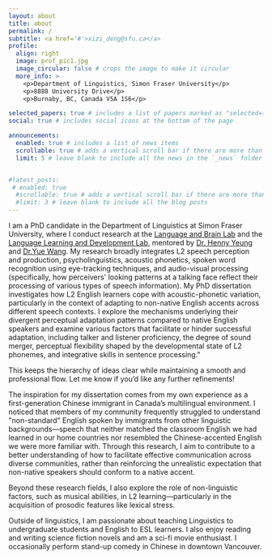 ```yaml
---
layout: about
title: about
permalink: /
subtitle: <a href='#'>xizi_deng@sfu.ca</a> 
profile:
  align: right
  image: prof_pic1.jpg
  image_circular: false # crops the image to make it circular
  more_info: >
    <p>Department of Linguistics, Simon Fraser University</p>
    <p>8888 University Drive</p>
    <p>Burnaby, BC, Canada V5A 1S6</p>

selected_papers: true # includes a list of papers marked as "selected={true}"
social: true # includes social icons at the bottom of the page

announcements:
  enabled: true # includes a list of news items
  scrollable: true # adds a vertical scroll bar if there are more than 3 news items
  limit: 5 # leave blank to include all the news in the `_news` folder


#latest_posts:
 # enabled: true
  #scrollable: true # adds a vertical scroll bar if there are more than 3 new posts items
  #limit: 3 # leave blank to include all the blog posts
---
```


I am a PhD candidate in the Department of Linguistics at Simon Fraser University, where I conduct research at the [Language and Brain Lab](https://www.sfu.ca/lablab.html) and the [Language Learning and Development Lab](https://www.sfu.ca/langdev.html), mentored by [Dr. Henny Yeung](https://www.sfu.ca/linguistics/about/people/faculty/yeung.html) and [Dr.Yue Wang](https://www.sfu.ca/people/yuew.html). My research broadly integrates L2 speech perception and production, psycholinguistics, acoustic phonetics, spoken word recognition using eye-tracking techniques, and audio-visual processing (specifically, how perceivers' looking patterns at a talking face reflect their processing of various types of speech information). My PhD dissertation investigates how L2 English learners cope with acoustic-phonetic variation, particularly in the context of adapting to non-native English accents across different speech contexts. I explore the mechanisms underlying their divergent perceptual adaptation patterns compared to native English speakers and examine various factors that facilitate or hinder successful adaptation, including talker and listener proficiency, the degree of sound merger, perceptual flexibility shaped by the developmental state of L2 phonemes, and integrative skills in sentence processing."

This keeps the hierarchy of ideas clear while maintaining a smooth and professional flow. Let me know if you’d like any further refinements!

The inspiration for my dissertation comes from my own experience as a first-generation Chinese immigrant in Canada’s multilingual environment. I noticed that members of my community frequently struggled to understand "non-standard" English spoken by immigrants from other linguistic backgrounds—speech that neither matched the classroom English we had learned in our home countries nor resembled the Chinese-accented English we were more familiar with. Through this research, I aim to contribute to a better understanding of how to facilitate effective communication across diverse communities, rather than reinforcing the unrealistic expectation that non-native speakers should conform to a native accent.

Beyond these research fields, I also explore the role of non-linguistic factors, such as musical abilities, in L2 learning—particularly in the acquisition of prosodic features like lexical stress.

Outside of linguistics, I am passionate about teaching Linguistics to undergraduate students and English to ESL learners. I also enjoy reading and writing science fiction novels and am a sci-fi movie enthusiast. I occasionally perform stand-up comedy in Chinese in downtown Vancouver.

